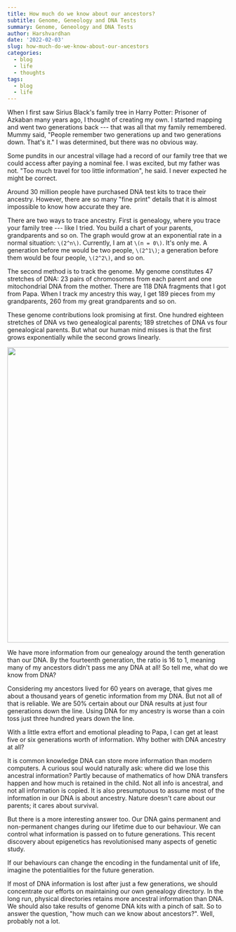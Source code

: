 ```yaml
---
title: How much do we know about our ancestors?
subtitle: Genome, Geneology and DNA Tests
summary: Genome, Geneology and DNA Tests
author: Harshvardhan
date: '2022-02-03'
slug: how-much-do-we-know-about-our-ancestors
categories:
  - blog
  - life
  - thoughts
tags:
  - blog
  - life
---
```


When I first saw Sirius Black's family tree in Harry Potter: Prisoner of Azkaban many years ago, I thought of creating my own. I started mapping and went two generations back --- that was all that my family remembered. Mummy said, "People remember two generations up and two generations down. That's it." I was determined, but there was no obvious way.

Some pundits in our ancestral village had a record of our family tree that we could access after paying a nominal fee. I was excited, but my father was not. "Too much travel for too little information", he said. I never expected he might be correct.

Around 30 million people have purchased DNA test kits to trace their ancestry. However, there are so many "fine print" details that it is almost impossible to know how accurate they are.

There are two ways to trace ancestry. First is genealogy, where you trace your family tree --- like I tried. You build a chart of your parents, grandparents and so on. The graph would grow at an exponential rate in a normal situation: `\(2^n\)`. Currently, I am at `\(n = 0\)`. It's only me. A generation before me would be two people, `\(2^1\)`; a generation before them would be four people, `\(2^2\)`, and so on.

The second method is to track the genome. My genome constitutes 47 stretches of DNA: 23 pairs of chromosomes from each parent and one mitochondrial DNA from the mother. There are 118 DNA fragments that I got from Papa. When I track my ancestry this way, I get 189 pieces from my grandparents, 260 from my great grandparents and so on.

These genome contributions look promising at first. One hundred eighteen stretches of DNA vs two genealogical parents; 189 stretches of DNA vs four genealogical parents. But what our human mind misses is that the first grows exponentially while the second grows linearly.

<img src="{{< blogdown/postref >}}index_files/figure-html/unnamed-chunk-1-1.png" width="672" />

We have more information from our genealogy around the tenth generation than our DNA. By the fourteenth generation, the ratio is 16 to 1, meaning many of my ancestors didn't pass me any DNA at all! So tell me, what do we know from DNA?

Considering my ancestors lived for 60 years on average, that gives me about a thousand years of genetic information from my DNA. But not all of that is reliable. We are 50% certain about our DNA results at just four generations down the line. Using DNA for my ancestry is worse than a coin toss just three hundred years down the line.

With a little extra effort and emotional pleading to Papa, I can get at least five or six generations worth of information. Why bother with DNA ancestry at all?

It is common knowledge DNA can store more information than modern computers. A curious soul would naturally ask: where did we lose this ancestral information? Partly because of mathematics of how DNA transfers happen and how much is retained in the child. Not all info is ancestral, and not all information is copied. It is also presumptuous to assume most of the information in our DNA is about ancestry. Nature doesn't care about our parents; it cares about survival.

But there is a more interesting answer too. Our DNA gains permanent and non-permanent changes during our lifetime due to our behaviour. We can control what information is passed on to future generations. This recent discovery about epigenetics has revolutionised many aspects of genetic study.

If our behaviours can change the encoding in the fundamental unit of life, imagine the potentialities for the future generation.

If most of DNA information is lost after just a few generations, we should concentrate our efforts on maintaining our own genealogy directory. In the long run, physical directories retains more ancestral information than DNA. We should also take results of genome DNA kits with a pinch of salt. So to answer the question, "how much can we know about ancestors?". Well, probably not a lot.
